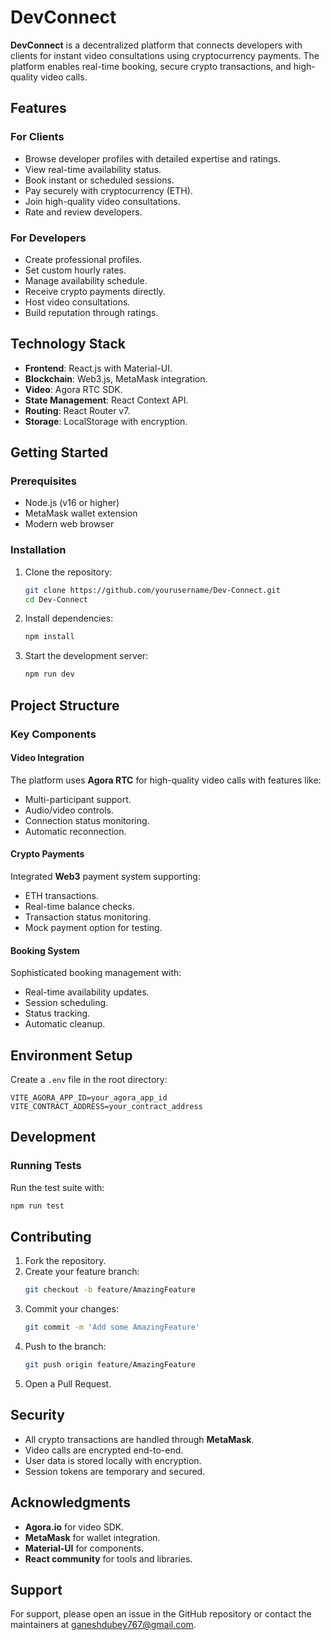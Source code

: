 # DevConnect

**DevConnect** is a decentralized platform that connects developers with clients for instant video consultations using cryptocurrency payments. The platform enables real-time booking, secure crypto transactions, and high-quality video calls.

## Features

### For Clients
- Browse developer profiles with detailed expertise and ratings.
- View real-time availability status.
- Book instant or scheduled sessions.
- Pay securely with cryptocurrency (ETH).
- Join high-quality video consultations.
- Rate and review developers.

### For Developers
- Create professional profiles.
- Set custom hourly rates.
- Manage availability schedule.
- Receive crypto payments directly.
- Host video consultations.
- Build reputation through ratings.

## Technology Stack
- **Frontend**: React.js with Material-UI.
- **Blockchain**: Web3.js, MetaMask integration.
- **Video**: Agora RTC SDK.
- **State Management**: React Context API.
- **Routing**: React Router v7.
- **Storage**: LocalStorage with encryption.

## Getting Started

### Prerequisites
- Node.js (v16 or higher)
- MetaMask wallet extension
- Modern web browser

### Installation
1. Clone the repository:
    ```bash
    git clone https://github.com/yourusername/Dev-Connect.git
    cd Dev-Connect
    ```
2. Install dependencies:
    ```bash
    npm install
    ```
3. Start the development server:
    ```bash
    npm run dev
    ```

## Project Structure

### Key Components

#### Video Integration
The platform uses **Agora RTC** for high-quality video calls with features like:
- Multi-participant support.
- Audio/video controls.
- Connection status monitoring.
- Automatic reconnection.

#### Crypto Payments
Integrated **Web3** payment system supporting:
- ETH transactions.
- Real-time balance checks.
- Transaction status monitoring.
- Mock payment option for testing.

#### Booking System
Sophisticated booking management with:
- Real-time availability updates.
- Session scheduling.
- Status tracking.
- Automatic cleanup.

## Environment Setup

Create a `.env` file in the root directory:
```env
VITE_AGORA_APP_ID=your_agora_app_id
VITE_CONTRACT_ADDRESS=your_contract_address
```

## Development

### Running Tests
Run the test suite with:
```bash
npm run test
```

## Contributing

1. Fork the repository.
2. Create your feature branch:
    ```bash
    git checkout -b feature/AmazingFeature
    ```
3. Commit your changes:
    ```bash
    git commit -m 'Add some AmazingFeature'
    ```
4. Push to the branch:
    ```bash
    git push origin feature/AmazingFeature
    ```
5. Open a Pull Request.

## Security

- All crypto transactions are handled through **MetaMask**.
- Video calls are encrypted end-to-end.
- User data is stored locally with encryption.
- Session tokens are temporary and secured.

## Acknowledgments

- **Agora.io** for video SDK.
- **MetaMask** for wallet integration.
- **Material-UI** for components.
- **React community** for tools and libraries.

## Support

For support, please open an issue in the GitHub repository or contact the maintainers at [ganeshdubey767@gmail.com](mailto:ganeshdubey767@gmail.com).

